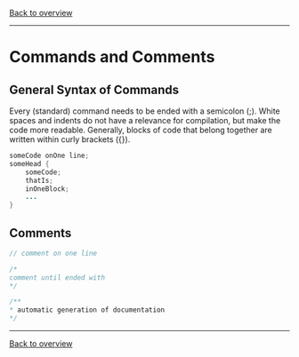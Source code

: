 [Back to overview](./00_Java_SyntaxGuide.md)

---
# Commands and Comments
## General Syntax of Commands
Every (standard) command needs to be ended with a semicolon (;). White spaces and indents do not have a relevance for compilation, but make the code more readable. Generally, blocks of code that belong together are written within curly brackets ({}).

```java
someCode onOne line;
someHead {
    someCode;
    thatIs;
    inOneBlock;
    ...
}
```

## Comments

```java
// comment on one line
```
```java
/*
comment until ended with
*/
```
```java
/**
* automatic generation of documentation
*/
```

---

[Back to overview](./00_Java_SyntaxGuide.md)